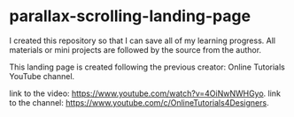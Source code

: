 # parallax-scrolling-landing-page
I created this repository so that I can save all of my learning progress. All materials or mini projects are followed by the source from the author.

This landing page is created following the previous creator: Online Tutorials YouTube channel.

link to the video: https://www.youtube.com/watch?v=4OiNwNWHGyo.
link to the channel: https://www.youtube.com/c/OnlineTutorials4Designers.

